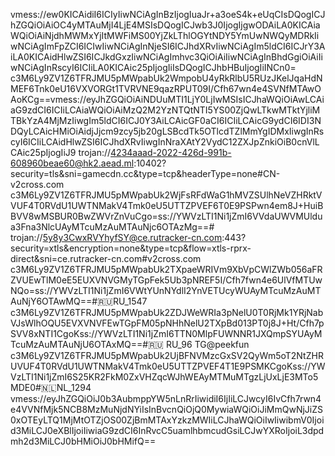 vmess://ew0KICAidiI6ICIyIiwNCiAgInBzIjogIuaJr+a3oeS4k+eUqCIsDQogICJhZGQiOiAiOC4yMTAuMjI4LjE4MSIsDQogICJwb3J0IjogIjgwODAiLA0KICAiaWQiOiAiNjdhMWMxYjItMWFiMS00YjZkLThlOGYtNDY5YmUwNWQyMDRkIiwNCiAgImFpZCI6ICIwIiwNCiAgInNjeSI6ICJhdXRvIiwNCiAgIm5ldCI6ICJrY3AiLA0KICAidHlwZSI6ICJkdGxzIiwNCiAgImhvc3QiOiAiIiwNCiAgInBhdGgiOiAiIiwNCiAgInRscyI6ICIiLA0KICAic25pIjogIiIsDQogICJhbHBuIjogIiINCn0=
c3M6Ly9ZV1Z6TFRJMU5pMWpabUk2WmpobU4yRkRlbU5RUzJKelJqaHdNMEF6Tnk0eU16VXVORGt1TVRVNE9qazRPUT09I/Cfh67wn4e4SVNfMTAwOAoKCg==vmess://eyJhZGQiOiAiNDUuMTI1LjY0LjIwMSIsICJhaWQiOiAwLCAiaG9zdCI6ICIiLCAiaWQiOiAiMzQ2M2YzNTQtNTI5YS00ZjQwLTkwMTktYjliMTBkYzA4MjMzIiwgIm5ldCI6ICJ0Y3AiLCAicGF0aCI6ICIiLCAicG9ydCI6IDI3NDQyLCAicHMiOiAidjJjcm9zcy5jb20gLSBcdTk5OTlcdTZlMmYgIDMxIiwgInRscyI6ICIiLCAidHlwZSI6ICJhdXRvIiwgInNraXAtY2VydC12ZXJpZnkiOiB0cnVlLCAic25pIjogIiJ9
trojan://4234aaad-2022-426d-991b-608960beae60@hk2.aead.ml:10402?security=tls&sni=gamecdn.cc&type=tcp&headerType=none#CN-v2cross.com
c3M6Ly9ZV1Z6TFRJMU5pMWpabUk2WjFsRFdWaG1hMVZSUlhNeVZHRktVVUF4T0RVdU1UWTNMakV4Tmk0eU5UTTZPVEF6T0E9PSPwn4em8J+HuiBBVV8wMSBUR0BwZWVrZnVuCgo=ss://YWVzLTI1Ni1jZmI6VVdaUWVMUldua3Fna3NlcUAyMTcuMzAuMTAuNjc6OTAzMg==#
trojan://5y8y3CwxRVYhyfSY@ce.rutracker-cn.com:443?security=xtls&encryption=none&type=tcp&flow=xtls-rprx-direct&sni=ce.rutracker-cn.com#v2cross.com
c3M6Ly9ZV1Z6TFRJMU5pMWpabUk2TXpaeWRIVm9XbVpCWlZWb056aFRZVUEwTlM0eE5EUXVNVGMyTGpFek5Ub3pNREF5I/Cfh7fwn4e6UlVfMTUwNQo=ss://YWVzLTI1Ni1jZmI6VWtYUnNYdlI2YnVETUcyWUAyMTcuMzAuMTAuNjY6OTAwMQ==#🇷🇺RU_1547
c3M6Ly9ZV1Z6TFRJMU5pMWpabUk2ZDJWeWRIa3pNelU0T0RjMk1YRjNabVJsWlhOQU5EVXVNVFEwTGpFM05pNHhNelU2TXpBd013PT0j8J+Ht/Cfh7pSVV8xNTI1CgoKss://YWVzLTI1Ni1jZmI6TTN0MlpFUWNNR1JXQmpSYUAyMTcuMzAuMTAuNjU6OTAxMQ==#🇷🇺 RU_96 TG@peekfun
c3M6Ly9ZV1Z6TFRJMU5pMWpabUk2UjBFNVMzcGxSV2QyWm5oT2NtZHRUVUF4T0RVdU1UWTNMakV4Tmk0eU5UTTZPVEF4T1E9PSMKCgoKss://YWVzLTI1Ni1jZmI6S25KR2FkM0ZxVHZqcWJhWEAyMTMuMTgzLjUxLjE3MTo5MDE0#🇳🇱NL_1294
vmess://eyJhZGQiOiJ0b3AubmppYW5nLnRrIiwidiI6IjIiLCJwcyI6IvCfh7rwn4e4VVNfMjk5NCB8MzMuNjdNYiIsInBvcnQiOjQ0MywiaWQiOiJiMmQwNjJiZS0xOTEyLTQ1MjMtOTZjOS00ZjBmMTAxYzkzMWIiLCJhaWQiOiIwIiwibmV0Ijoid3MiLCJ0eXBlIjoiIiwiaG9zdCI6InRvcC5uamlhbmcudGsiLCJwYXRoIjoiL3dpdmh2d3MiLCJ0bHMiOiJ0bHMifQ==
